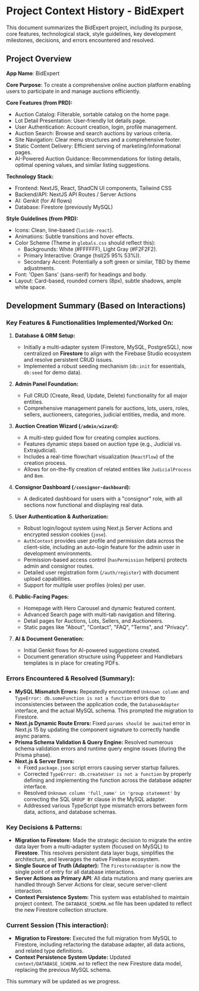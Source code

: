 # Project Context History - BidExpert

This document summarizes the BidExpert project, including its purpose, core features, technological stack, style guidelines, key development milestones, decisions, and errors encountered and resolved.

## Project Overview

**App Name**: BidExpert

**Core Purpose**: To create a comprehensive online auction platform enabling users to participate in and manage auctions efficiently.

**Core Features (from PRD):**
*   Auction Catalog: Filterable, sortable catalog on the home page.
*   Lot Detail Presentation: User-friendly lot details page.
*   User Authentication: Account creation, login, profile management.
*   Auction Search: Browse and search auctions by various criteria.
*   Site Navigation: Clear menu structures and a comprehensive footer.
*   Static Content Delivery: Efficient serving of marketing/informational pages.
*   AI-Powered Auction Guidance: Recommendations for listing details, optimal opening values, and similar listing suggestions.

**Technology Stack:**
*   Frontend: NextJS, React, ShadCN UI components, Tailwind CSS
*   Backend/API: NextJS API Routes / Server Actions
*   AI: Genkit (for AI flows)
*   Database: Firestore (previously MySQL)

**Style Guidelines (from PRD):**
*   Icons: Clean, line-based (`lucide-react`).
*   Animations: Subtle transitions and hover effects.
*   Color Scheme (Theme in `globals.css` should reflect this):
    *   Backgrounds: White (#FFFFFF), Light Gray (#F2F2F2).
    *   Primary Interactive: Orange (hsl(25 95% 53%)).
    *   Secondary Accent: Potentially a soft green or similar, TBD by theme adjustments.
*   Font: 'Open Sans' (sans-serif) for headings and body.
*   Layout: Card-based, rounded corners (8px), subtle shadows, ample white space.

## Development Summary (Based on Interactions)

### Key Features & Functionalities Implemented/Worked On:

1.  **Database & ORM Setup:**
    *   Initially a multi-adapter system (Firestore, MySQL, PostgreSQL), now centralized on **Firestore** to align with the Firebase Studio ecosystem and resolve persistent CRUD issues.
    *   Implemented a robust seeding mechanism (`db:init` for essentials, `db:seed` for demo data).

2.  **Admin Panel Foundation:**
    *   Full CRUD (Create, Read, Update, Delete) functionality for all major entities.
    *   Comprehensive management panels for auctions, lots, users, roles, sellers, auctioneers, categories, judicial entities, media, and more.

3.  **Auction Creation Wizard (`/admin/wizard`):**
    *   A multi-step guided flow for creating complex auctions.
    *   Features dynamic steps based on auction type (e.g., Judicial vs. Extrajudicial).
    *   Includes a real-time flowchart visualization (`ReactFlow`) of the creation process.
    *   Allows for on-the-fly creation of related entities like `JudicialProcess` and `Bem`.

4.  **Consignor Dashboard (`/consignor-dashboard`):**
    *   A dedicated dashboard for users with a "consignor" role, with all sections now functional and displaying real data.

5.  **User Authentication & Authorization:**
    *   Robust login/logout system using Next.js Server Actions and encrypted session cookies (`jose`).
    *   `AuthContext` provides user profile and permission data across the client-side, including an auto-login feature for the admin user in development environments.
    *   Permission-based access control (`hasPermission` helpers) protects admin and consignor routes.
    *   Detailed user registration form (`/auth/register`) with document upload capabilities.
    *   Support for multiple user profiles (roles) per user.

6.  **Public-Facing Pages:**
    *   Homepage with Hero Carousel and dynamic featured content.
    *   Advanced Search page with multi-tab navigation and filtering.
    *   Detail pages for Auctions, Lots, Sellers, and Auctioneers.
    *   Static pages like "About", "Contact", "FAQ", "Terms", and "Privacy".

7.  **AI & Document Generation:**
    *   Initial Genkit flows for AI-powered suggestions created.
    *   Document generation structure using Puppeteer and Handlebars templates is in place for creating PDFs.

### Errors Encountered & Resolved (Summary):
*   **MySQL Mismatch Errors:** Repeatedly encountered `Unknown column` and `TypeError: db.someFunction is not a function` errors due to inconsistencies between the application code, the `DatabaseAdapter` interface, and the actual MySQL schema. This prompted the migration to Firestore.
*   **Next.js Dynamic Route Errors:** Fixed `params should be awaited` error in Next.js 15 by updating the component signature to correctly handle async params.
*   **Prisma Schema Validation & Query Engine:** Resolved numerous schema validation errors and runtime query engine issues (during the Prisma phase).
*   **Next.js & Server Errors:**
    *   Fixed `package.json` script errors causing server startup failures.
    *   Corrected `TypeError: db.createUser is not a function` by properly defining and implementing the function across the database adapter interface.
    *   Resolved `Unknown column 'full_name' in 'group statement'` by correcting the SQL `GROUP BY` clause in the MySQL adapter.
    *   Addressed various TypeScript type mismatch errors between form data, actions, and database schemas.

### Key Decisions & Patterns:
*   **Migration to Firestore:** Made the strategic decision to migrate the entire data layer from a multi-adapter system (focused on MySQL) to **Firestore**. This resolves persistent data layer bugs, simplifies the architecture, and leverages the native Firebase ecosystem.
*   **Single Source of Truth (Adapter):** The `FirestoreAdapter` is now the single point of entry for all database interactions.
*   **Server Actions as Primary API**: All data mutations and many queries are handled through Server Actions for clear, secure server-client interaction.
*   **Context Persistence System:** This system was established to maintain project context. The `DATABASE_SCHEMA.md` file has been updated to reflect the new Firestore collection structure.

### Current Session (This interaction):
*   **Migration to Firestore:** Executed the full migration from MySQL to Firestore, including refactoring the database adapter, all data actions, and related type definitions.
*   **Context Persistence System Update:** Updated `context/DATABASE_SCHEMA.md` to reflect the new Firestore data model, replacing the previous MySQL schema.

This summary will be updated as we progress.
